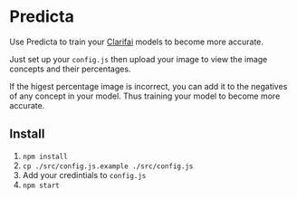 # Predicta

Use Predicta to train your [Clarifai](https://www.clarifai.com/)  models to become more accurate.

Just set up your `config.js` then upload your image to view the image concepts and their percentages.

If the higest percentage image is incorrect, you can add it to the negatives of any concept in your model. Thus training your model to become more accurate.

## Install

 1. `npm install`
 2. `cp ./src/config.js.example ./src/config.js`
 3. Add your credintials to `config.js`
 4. `npm start`
